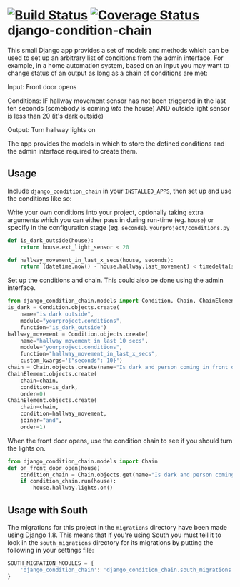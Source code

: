 [![Build Status](https://travis-ci.org/0x07Ltd/django-condition-chain.svg?branch=master)](https://travis-ci.org/0x07Ltd/django-condition-chain) [![Coverage Status](https://coveralls.io/repos/0x07Ltd/django-condition-chain/badge.svg?branch=master&service=github)](https://coveralls.io/github/0x07Ltd/django-condition-chain?branch=master)
django-condition-chain
======================

This small Django app provides a set of models and methods which can be used to set up an arbitrary
list of conditions from the admin interface. For example, in a home automation system, based on an
input you may want to change status of an output as long as a chain of conditions are met:

Input:
Front door opens

Conditions:
IF hallway movement sensor has not been triggered in the last ten seconds (somebody is coming *into* the house)
AND outside light sensor is less than 20 (it's dark outside)

Output:
Turn hallway lights on

The app provides the models in which to store the defined conditions and the admin interface
required to create them.

Usage
-----

Include `django_condition_chain` in your `INSTALLED_APPS`, then set up and use the conditions like so:

Write your own conditions into your project, optionally taking extra arguments which you can either pass in during run-time (eg. `house`) or specify in the configuration stage (eg. `seconds`).
`yourproject/conditions.py`
```python
def is_dark_outside(house):
    return house.ext_light_sensor < 20

def hallway_movement_in_last_x_secs(house, seconds):
    return (datetime.now() - house.hallway.last_movement) < timedelta(seconds=seconds)
```

Set up the conditions and chain. This could also be done using the admin interface.
```python
from django_condition_chain.models import Condition, Chain, ChainElement
is_dark = Condition.objects.create(
    name="is dark outside",
    module="yourproject.conditions",
    function="is_dark_outside")
hallway_movement = Condition.objects.create(
    name="hallway movement in last 10 secs",
    module="yourproject.conditions",
    function="hallway_movement_in_last_x_secs",
    custom_kwargs='{"seconds": 10}')
chain = Chain.objects.create(name="Is dark and person coming in front door")
ChainElement.objects.create(
    chain=chain,
    condition=is_dark,
    order=0)
ChainElement.objects.create(
    chain=chain,
    condition=hallway_movement,
    joiner="and",
    order=1)
```

When the front door opens, use the condition chain to see if you should turn the lights on.
```python
from django_condition_chain.models import Chain
def on_front_door_open(house)
    condition_chain = Chain.objects.get(name="Is dark and person coming in front door")
    if condition_chain.run(house):
        house.hallway.lights.on()
```

Usage with South
----------------

The migrations for this project in the `migrations` directory have been made using Django 1.8. This
means that if you're using South you must tell it to look in the `south_migrations` directory for
its migrations by putting the following in your settings file:

```python
SOUTH_MIGRATION_MODULES = {
    'django_condition_chain': 'django_condition_chain.south_migrations'
}
```
